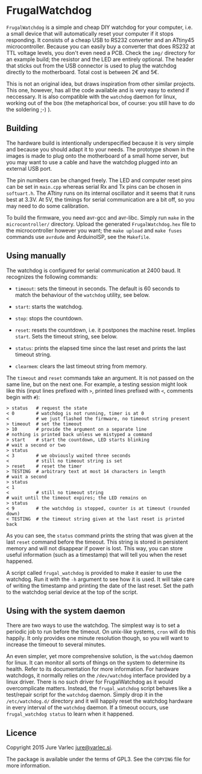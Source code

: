 # FrugalWatchdog

`FrugalWatchdog` is a simple and cheap DIY watchdog for your computer,
i.e. a small device that will automatically reset your computer if it
stops responding. It consists of a cheap USB to RS232 converter and an
ATtiny45 microcontroller. Because you can easily buy a converter that
does RS232 at TTL voltage levels, you don't even need a PCB. Check the
`img/` directory for an example build; the resistor and the LED are
entirely optional. The header that sticks out from the USB connector
is used to plug the watchdog directly to the motherboard. Total cost
is between 2€ and 5€.

This is not an original idea, but draws inspiration from other similar
projects. This one, however, has all the code available and is very
easy to extend if neccessary. It is also compatible with the
`watchdog` daemon for linux, working out of the box (the metaphorical
box, of course: you still have to do the soldering ;-) ).

## Building

The hardware build is intentionally underspecified because it is very
simple and because you should adapt it to your needs. The prototype
shown in the images is made to plug onto the motherboard of a small
home server, but you may want to use a cable and have the watchdog
plugged into an external USB port.

The pin numbers can be changed freely. The LED and computer reset pins
can be set in `main.cpp` whereas serial Rx and Tx pins can be chosen
in `softuart.h`. The ATtiny runs on its internal oscillator and it
seems that it runs best at 3.3V. At 5V, the timings for serial
communication are a bit off, so you may need to do some calibration.

To build the firmware, you need avr-gcc and avr-libc. Simply run
`make` in the `microcontroller/` directory. Upload the generated
`FrugalWatchdog.hex` file to the microcontroller however you want; the
`make upload` and `make fuses` commands use `avrdude` and ArduinoISP,
see the `Makefile`.

## Using manually

The watchdog is configured for serial communication at 2400 baud. It
recognizes the following commands:

  - `timeout`: sets the timeout in seconds. The default is 60 seconds
    to match the behaviour of the `watchdog` utility, see below.

  - `start`: starts the watchdog.

  - `stop`: stops the countdown.

  - `reset`: resets the countdown, i.e. it postpones the machine
     reset. Implies `start`. Sets the timeout string, see below.

  - `status`: prints the elapsed time since the last reset and prints
     the last timeout string.

  - `clearmem`: clears the last timeout string from memory.

The `timeout` and `reset` commands take an argument. It is not passed
on the same line, but on the next one. For example, a testing session
might look like this (input lines prefixed with `>`, printed lines
prefixed with `<`, comments begin with `#`):

    > status   # request the state
    < 0        # watchdog is not running, timer is at 0
    <          # we just flashed the firmware, no timeout string present
    > timeout  # set the timeout
    > 10       # provide the argument on a separate line
    # nothing is printed back unless we mistyped a command
    > start    # start the countdown, LED starts blinking
    # wait a second or two
    > status
    < 3        # we obviously waited three seconds
    <          # still no timeout string is set
    > reset    # reset the timer
    > TESTING  # arbitrary text at most 14 characters in length
    # wait a second
    > status
    < 1
    <          # still no timeout string
    # wait until the timeout expires; the LED remains on
    > status
    < 9        # the watchdog is stopped, counter is at timeout (rounded down)
    < TESTING  # the timeout string given at the last reset is printed back
    
As you can see, the `status` command prints the string that was given
at the last `reset` command before the timeout. This string is stored
in persistent memory and will not disappear if power is lost. This
way, you can store useful information (such as a timestamp) that will
tell you when the reset happened.

A script called `frugal_watchdog` is provided to make it easier to use
the watchdog. Run it with the `-h` argument to see how it is used. It
will take care of writing the timestamp and printing the date of the
last reset. Set the path to the watchdog serial device at the top of
the script.

## Using with the system daemon

There are two ways to use the watchdog. The simplest way is to set a
periodic job to run before the timeout. On unix-like systems, `cron`
will do this happily. It only provides one minute resolution though,
so you will want to increase the timeout to several minutes.

An even simpler, yet more comprehensive solution, is the `watchdog`
daemon for linux. It can monitor all sorts of things on the system to
determine its health. Refer to its documentation for more
information. For hardware watchdogs, it normally relies on the
`/dev/watchdog` interface provided by a linux driver. There is no such
driver for FrugalWatchdog as it would overcomplicate matters. Instead,
the `frugal_watchdog` script behaves like a test/repair script for the
`watchdog` daemon. Simply drop it in the `/etc/watchdog.d/` directory
and it will happily reset the watchdog hardware in every interval of
the `watchdog` daemon. If a timeout occurs, use `frugal_watchdog
status` to learn when it happened.

## Licence

Copyright 2015 Jure Varlec <jure@varlec.si>.

The package is available under the terms of GPL3. See the `COPYING`
file for more information.
